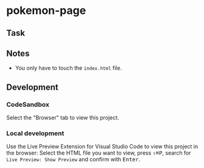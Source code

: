 # pokemon-page

## Task

## Notes

- You only have to touch the `index.html` file.

## Development

### CodeSandbox

Select the "Browser" tab to view this project.

### Local development

Use the Live Preview Extension for Visual Studio Code to view this project in the browser: Select the HTML file you want to view, press <kbd>⇧</kbd><kbd>⌘</kbd><kbd>P</kbd>, search for `Live Preview: Show Preview` and confirm with <kbd>Enter</kbd>.
